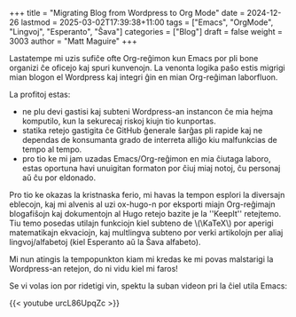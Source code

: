 +++
title = "Migrating Blog from Wordpress to Org Mode"
date = 2024-12-26
lastmod = 2025-03-02T17:39:38+11:00
tags = ["Emacs", "OrgMode", "Lingvoj", "Esperanto", "Ŝava"]
categories = ["Blog"]
draft = false
weight = 3003
author = "Matt Maguire"
+++

Lastatempe mi uzis sufiĉe ofte Org-reĝimon kun Emacs por pli bone organizi ĉe oficejo kaj spuri kunvenojn. La venonta logika paŝo estis migrigi mian blogon el Wordpress kaj integri ĝin en mian Org-reĝiman laborfluon.

La profitoj estas:

-   ne plu devi gastisi kaj subteni Wordpress-an instancon ĉe mia hejma komputilo, kun la sekurecaj riskoj kiujn tio kunportas.
-   statika retejo gastigita ĉe GitHub ĝenerale ŝarĝas pli rapide kaj ne dependas de konsumanta grado de interreta alliĝo kiu malfunkcias de tempo al tempo.
-   pro tio ke mi jam uzadas Emacs/Org-reĝimon en mia ĉiutaga laboro, estas oportuna havi unuigitan formaton por ĉiuj miaj notoj, ĉu personaj aŭ ĉu por eldonado.

Pro tio ke okazas la kristnaska ferio, mi havas la tempon esplori la diversajn eblecojn, kaj mi alvenis al uzi ox-hugo-n por eksporti miajn Org-reĝimajn blogafiŝojn kaj dokumentojn al Hugo retejo bazite je la ''KeepIt'' retejtemo. Tiu temo posedas utilajn funkciojn kiel subteno de \\(\KaTeX\\) por aperigi matematikajn ekvaciojn, kaj multlingva subteno por verki artikolojn per aliaj lingvoj/alfabetoj (kiel Esperanto aŭ la Ŝava alfabeto).

Mi nun atingis la tempopunkton kiam mi kredas ke mi povas malstarigi la Wordpress-an retejon, do ni vidu kiel mi faros!

Se vi volas ion por ridetigi vin, spektu la suban videon pri la ĉiel utila Emacs:

{{< youtube urcL86UpqZc >}}
